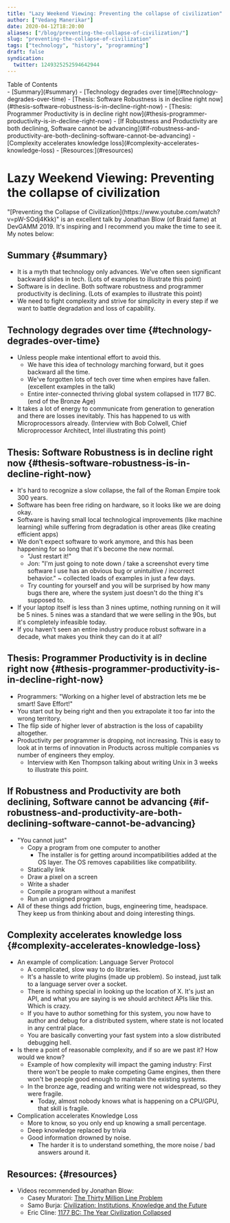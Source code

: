 ```yaml
---
title: "Lazy Weekend Viewing: Preventing the collapse of civilization"
author: ["Vedang Manerikar"]
date: 2020-04-12T18:20:00
aliases: ["/blog/preventing-the-collapse-of-civilization/"]
slug: "preventing-the-collapse-of-civilization"
tags: ["technology", "history", "programming"]
draft: false
syndication:
  twitter: 1249325252594642944
---
```


<div class="ox-neuron-main">
<div class="ox-neuron-toc">
<div class="ox-neuron-toc-contents">
<div class="ox-neuron-toc-heading">Table of Contents</div>
<div class="ox-neuron-toc-items">
- [Summary](#summary)
- [Technology degrades over time](#technology-degrades-over-time)
- [Thesis: Software Robustness is in decline right now](#thesis-software-robustness-is-in-decline-right-now)
- [Thesis: Programmer Productivity is in decline right now](#thesis-programmer-productivity-is-in-decline-right-now)
- [If Robustness and Productivity are both declining, Software cannot be advancing](#if-robustness-and-productivity-are-both-declining-software-cannot-be-advancing)
- [Complexity accelerates knowledge loss](#complexity-accelerates-knowledge-loss)
- [Resources:](#resources)</div>
</div>
</div>

<div class="ox-neuron-article">
<h1 class="ox-neuron-article-heading">Lazy Weekend Viewing: Preventing the collapse of civilization</h1>
<div class="ox-neuron-article-contents">
"[Preventing the Collapse of Civilization](https://www.youtube.com/watch?v=pW-SOdj4Kkk)" is an excellent talk by Jonathan Blow (of Braid fame) at DevGAMM 2019. It's inspiring and I recommend you make the time to see it. My notes below:


## Summary {#summary}

-   It is a myth that technology only advances. We've often seen significant backward slides in tech. (Lots of examples to illustrate this point)
-   Software is in decline. Both software robustness and programmer productivity is declining. (Lots of examples to illustrate this point)
-   We need to fight complexity and strive for simplicity in every step if we want to battle degradation and loss of capability.


## Technology degrades over time {#technology-degrades-over-time}

-   Unless people make intentional effort to avoid this.
    -   We have this idea of technology marching forward, but it goes backward all the time.
    -   We've forgotten lots of tech over time when empires have fallen. (excellent examples in the talk)
    -   Entire inter-connected thriving global system collapsed in 1177 BC. (end of the Bronze Age)
-   It takes a lot of energy to communicate from generation to generation and there are losses inevitably. This has happened to us with Microprocessors already. (Interview with Bob Colwell, Chief Microprocessor Architect, Intel illustrating this point)


## Thesis: Software Robustness is in decline right now {#thesis-software-robustness-is-in-decline-right-now}

-   It's hard to recognize a slow collapse, the fall of the Roman Empire took 300 years.
-   Software has been free riding on hardware, so it looks like we are doing okay.
-   Software is having small local technological improvements (like machine learning) while suffering from degradation is other areas (like creating efficient apps)
-   We don't expect software to work anymore, and this has been happening for so long that it's become the new normal.
    -   "Just restart it!"
    -   Jon: "I'm just going to note down / take a screenshot every time software I use has an obvious bug or unintuitive / incorrect behavior." ~ collected loads of examples in just a few days.
    -   Try counting for yourself and you will be surprised by how many bugs there are, where the system just doesn't do the thing it's supposed to.
-   If your laptop itself is less than 3 nines uptime, nothing running on it will be 5 nines. 5 nines was a standard that we were selling in the 90s, but it's completely infeasible today.
-   If you haven't seen an entire industry produce robust software in a decade, what makes you think they can do it at all?


## Thesis: Programmer Productivity is in decline right now {#thesis-programmer-productivity-is-in-decline-right-now}

-   Programmers: "Working on a higher level of abstraction lets me be smart! Save Effort!"
-   You start out by being right and then you extrapolate it too far into the wrong territory.
-   The flip side of higher lever of abstraction is the loss of capability altogether.
-   Productivity per programmer is dropping, not increasing. This is easy to look at in terms of innovation in Products across multiple companies vs number of engineers they employ.
    -   Interview with Ken Thompson talking about writing Unix in 3 weeks to illustrate this point.


## If Robustness and Productivity are both declining, Software cannot be advancing {#if-robustness-and-productivity-are-both-declining-software-cannot-be-advancing}

-   "You cannot just"
    -   Copy a program from one computer to another
        -   The installer is for getting around incompatibilities added at the OS layer. The OS removes capabilities like compatibility.
    -   Statically link
    -   Draw a pixel on a screen
    -   Write a shader
    -   Compile a program without a manifest
    -   Run an unsigned program
-   All of these things add friction, bugs, engineering time, headspace. They keep us from thinking about and doing interesting things.


## Complexity accelerates knowledge loss {#complexity-accelerates-knowledge-loss}

-   An example of complication: Language Server Protocol
    -   A complicated, slow way to do libraries.
    -   It's a hassle to write plugins (made up problem). So instead, just talk to a language server over a socket.
    -   There is nothing special in looking up the location of X. It's just an API, and what you are saying is we should architect APIs like this. Which is crazy.
    -   If you have to author something for this system, you now have to author and debug for a distributed system, where state is not located in any central place.
    -   You are basically converting your fast system into a slow distributed debugging hell.
-   Is there a point of reasonable complexity, and if so are we past it? How would we know?
    -   Example of how complexity will impact the gaming industry: First there won't be people to make competing Game engines, then there won't be people good enough to maintain the existing systems.
    -   In the bronze age, reading and writing were not widespread, so they were fragile.
        -   Today, almost nobody knows what is happening on a CPU/GPU, that skill is fragile.
-   Complication accelerates Knowledge Loss
    -   More to know, so you only end up knowing a small percentage.
    -   Deep knowledge replaced by trivia
    -   Good information drowned by noise.
        -   The harder it is to understand something, the more noise / bad answers around it.


## Resources: {#resources}

-   Videos recommended by Jonathan Blow:
    -   Casey Muratori: [The Thirty Million Line Problem](https://www.youtube.com/watch?v=kZRE7HIO3vk)
    -   Samo Burja: [Civilization: Institutions, Knowledge and the Future](https://www.youtube.com/watch?v=OiNmTVThNEY)
    -   Eric Cline: [1177 BC: The Year Civilization Collapsed](https://www.youtube.com/watch?v=hyry8mgXiTk)

</div>
</div>
</div>
